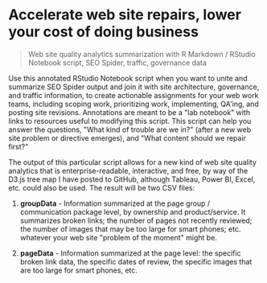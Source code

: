 # Accelerate web site repairs, lower your cost of doing business

> Web site quality analytics summarization with R Markdown / RStudio Notebook script, SEO Spider, traffic, governance data

Use this annotated RStudio Notebook script when you want to unite and summarize SEO Spider output and join it with site architecture, governance, and traffic information, to create actionable assignments for your web work teams, including scoping work, prioritizing work, implementing, QA'ing, and posting site revisions. Annotations are meant to be a "lab notebook" with links to resources useful to modifying this script. This script can help you answer the questions, "What kind of trouble are we in?" (after a new web site problem or directive emerges), and "What content should we repair first?"

The output of this particular script allows for a new kind of web site quality analytics that is enterprise-readable, interactive, and free, by way of the D3.js tree map I have posted to GitHub, although Tableau, Power BI, Excel, etc. could also be used. The result will be two CSV files:

1. **groupData** - Information summarized at the page group / communication package level, by ownership and product/service. It summarizes broken links; the number of pages not recently reviewed; the number of images that may be too large for smart phones; etc. whatever your web site "problem of the moment" might be.

2. **pageData** - Information summarized at the page level: the specific broken link data, the specific dates of review, the specific images that are too large for smart phones, etc.
